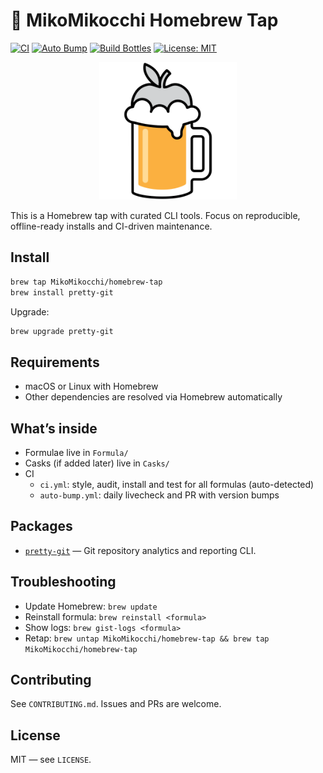 # 🍺 MikoMikocchi Homebrew Tap

[![CI](https://github.com/MikoMikocchi/homebrew-tap/actions/workflows/ci.yml/badge.svg)](https://github.com/MikoMikocchi/homebrew-tap/actions/workflows/ci.yml)
[![Auto Bump](https://github.com/MikoMikocchi/homebrew-tap/actions/workflows/auto-bump.yml/badge.svg)](https://github.com/MikoMikocchi/homebrew-tap/actions/workflows/auto-bump.yml)
[![Build Bottles](https://github.com/MikoMikocchi/homebrew-tap/actions/workflows/bottle.yml/badge.svg)](https://github.com/MikoMikocchi/homebrew-tap/actions/workflows/bottle.yml)
[![License: MIT](https://img.shields.io/badge/License-MIT-yellow.svg)](LICENSE)

<p align="center">
  <img src="docs/images/Homebrew_logo.png" alt="Homebrew" width="220" />
</p>

This is a Homebrew tap with curated CLI tools. Focus on reproducible, offline-ready installs and CI-driven maintenance.

## Install

```bash
brew tap MikoMikocchi/homebrew-tap
brew install pretty-git
```

Upgrade:
```bash
brew upgrade pretty-git
```

## Requirements
- macOS or Linux with Homebrew
- Other dependencies are resolved via Homebrew automatically

## What’s inside
- Formulae live in `Formula/`
- Casks (if added later) live in `Casks/`
- CI
  - `ci.yml`: style, audit, install and test for all formulas (auto-detected)
  - `auto-bump.yml`: daily livecheck and PR with version bumps

## Packages
- [`pretty-git`](https://github.com/MikoMikocchi/pretty-git) — Git repository analytics and reporting CLI.

## Troubleshooting
- Update Homebrew: `brew update`
- Reinstall formula: `brew reinstall <formula>`
- Show logs: `brew gist-logs <formula>`
- Retap: `brew untap MikoMikocchi/homebrew-tap && brew tap MikoMikocchi/homebrew-tap`

## Contributing
See `CONTRIBUTING.md`. Issues and PRs are welcome.

## License
MIT — see `LICENSE`.
